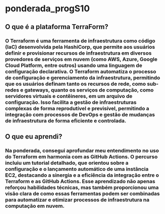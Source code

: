 # ponderada_progS10

## O que é a plataforma TerraForm?

### O Terraform é uma ferramenta de infraestrutura como código (IaC) desenvolvida pela HashiCorp, que permite aos usuários definir e provisionar recursos de infraestrutura em diversos provedores de serviços em nuvem (como AWS, Azure, Google Cloud Platform, entre outros) usando uma linguagem de configuração declarativa. O Terraform automatiza o processo de configuração e gerenciamento da infraestrutura, permitindo que os usuários definam tanto os recursos de rede, como sub-redes e gateways, quanto os serviços de computação, como servidores virtuais e contêineres, em um arquivo de configuração. Isso facilita a gestão de infraestruturas complexas de forma reprodutível e previsível, permitindo a integração com processos de DevOps e gestão de mudanças de infraestrutura de forma eficiente e controlada.

## O que eu aprendi?

### Na ponderada, consegui aprofundar meu entendimento no uso do Terraform em harmonia com as GitHub Actions. O percurso incluiu um tutorial detalhado, que orientou sobre a configuração e o lançamento automático de uma instância EC2, destacando a sinergia e a eficiência da integração entre o Terraform e as GitHub Actions. Esse aprendizado não apenas reforçou habilidades técnicas, mas também proporcionou uma visão clara de como essas ferramentas podem ser combinadas para automatizar e otimizar processos de infraestrutura na computação em nuvem.